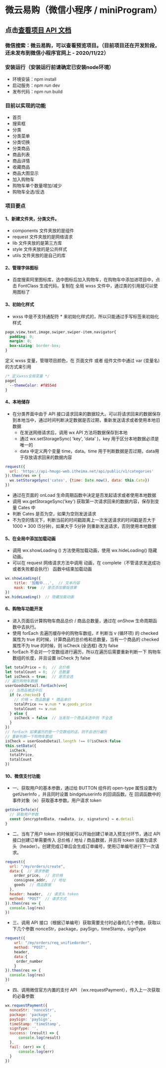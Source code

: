 # 微云易购（微信小程序 / miniProgram） #

## 点击[查看项目 API 文档](https://www.showdoc.com.cn/128719739414963?page_id=2513235043485226) ##
### 微信搜索：微云易购，可以查看预览项目。（目前项目还在开发阶段，还未发布到微信小程序官网上 - 2020/11/22） ###

### 安装运行（安装运行前请确定已安装node环境）
* 环境安装：npm install
* 启动服务：npm run dev
* 发布代码：npm run build

### 目前以实现的功能
* 首页
* 搜索框
* 分类
* 分类菜单
* 分类切换
* 分类商品
* 商品列表
* 商品详情
* 收藏商品
* 商品大图显示
* 加入购物车
* 购物车单个数量增加/减少
* 购物车全选/反选

### 项目要点
#### 1、新建文件夹，分类文件。
* components 文件夹放的是组件
* request 文件夹放的是网络请求
* lib 文件夹放的是第三方库
* style 文件夹放的是公共样式
* utils 文件夹放的是自己的库

#### 2、管理字体图标
* 百度搜索阿里图标库，选中图标后加入购物车，在购物车中添加进项目中，点击 FontClass 生成代码，复制在 全局 wxss 文件中，通过类的引用就可以使用图标了

#### 3、初始化样式
* wxss 中是不支持通配符 * 来初始化样式的，所以只能通过手写标签来初始化样式
```css
page,view,text,image,swiper,swiper-item,navigator{
  padding: 0;
  margin: 0;
  box-sizing: border-box;
}
```
定义 wxss 变量，管理项目颜色，在 页面文件 或者 组件文件中通过 var (变量名) 的方式来引用
```css
/* 定义wxss全局变量 */
page{
  --themeColor: #f8554d
}
```

#### 4、本地储存
* 在分类界面中由于 API 接口请求回来的数据较大。可以将请求回来的数据保存到本地当中，通过时间判断决定数据是否过期，重新发送请求或者使用本地旧数据
  * 在发送网络请求后，调用 wx API 方法将数据保存到本地
  * 通过 wx.setStorageSync( 'key', 'data' )，key 用于区分本地数据必须是唯一的
  * data 中定义两个变量 time，data。time 用于判断数据是否过期，data用于存放请求回来的数据内容
```js
request({
  url: 'https://api-hmugo-web.itheima.net/api/public/v1/categories'
}).then(res => {
  wx.setStorageSync('cates', {time: Date.now(), data: this.Cate})
})
```
  * 通过在页面的 onLoad 生命周期函数中决定是否发起请求或者使用本地数据
  * 调用 wx.getStorageSync('key') 获取第一次请求回来的数据内容，保存到变量 Cates 中
  * 判断 Cates 是否为空，如果为空则发送请求
  * 不为空的情况下，判断当前的时间戳距离上一次发送请求的时间戳是否大于 1000 * 300 (5分钟)，如果大于 5分钟 则重新发送请求，否则使用本地数据

#### 5、在全局中添加加载动画
* 调用 wx.showLoading () 方法使用加载动画，使用 wx.hideLoading() 隐藏动画。
* 可以在 request 网络请求方法中调用 动画，在 complete（不管请求发送成功或者失败都会执行） 函数中结束加载动画
```js
wx.showLoading({
    title: '加载中...',  // 文本内容
    mask: true  // 是否添加蒙版效果
})
wx.hideLoading()  // 隐藏加载动画
```

#### 6、购物车功能开发
* 进入页面后计算购物车商品总价 / 商品总数量，通过在 onShow 生命周期函数中去执行。
* 使用 forEach 去遍历缓存中的购物车数组，if 判断当 v (循环项) 的 checked 属性为 true 的时候，计算商品的总价格和总数量，当有一个商品的 checked 属性不为 true 的时候，则 isCheck (全选框) 改为 false
* forEach 不会对一个空数组进行遍历，所以在遍历后需要重新判断一下 购物车 数组的长度，并且设置 isCheck 为 false
```js
let totalPrice = 0;  // 总价格
let totalCount = 0;  // 总数量
let isCheck = true;  // 是否全选
// 遍历购物车数据
userGoodsDetail.forEach(v=>{
  // 当商品被选中后
  if (v.checked) {
    // 价格 = 商品数量 * 商品单价
    totalPrice += v.num * v.goods_price
    totalCount += v.num
  } else {
    isCheck = false  // 当发现一个商品未选中则 不全选
  }
})
// forEach 如果遍历的是一个空数组的话，则不会进行遍历
// 重新判断一下购物车数组
isCheck = userGoodsDetail.length !== 0?isCheck:false
this.setData({
  isCheck,
  totalPrice,
  totalCount
})
```

#### 10、微信支付功能
* 一、获取用户的基本参数，通过给 BUTTON 组件的 open-type 属性设置为 getUserInfo ，并且同时设置 bindgetuserinfo 的回调函数。在 回调函数中的 事件对象（e）获取基本参数。用户请求 token
```js
getUserInfo(e){
  // 获取用户参数
  const {encryptedData, rawData, iv, signature} = e.detail
}
```
* 二、当有了用户 token 的时候就可以开始创建订单进入预支付环节，通过 API 接口创建订单需要传入 总价格 / 地址 / 商品数据，并且将 token 设置为请求头（header）。创建完成订单后会生成订单编号，使用订单编号进行下一次请求。
```js
request({
  url: "/my/orders/create",
  data:{  // 请求参数
    order_price,  // 总价格
    consignee_addr,  // 地址
    goods  // 商品数据
  },
  header: header,  // 请求头 token
  method: "POST"  // 请求方式
}).then(res => { 
  console.log(res)
})
```
* 三、调用 API 接口（根据订单编号）获取需要支付时必备的几个参数。获取以下几个参数 nonceStr，package，paySign，timeStamp，signType
```js
request({
	url: "/my/orders/req_unifiedorder",
	method: "POST",
	header,
	data:{
 	 order_number
	}
}).then(res => {
  console.log(res)
})
```
* 四、调用微信官方内置的支付 API （wx.requestPayment），传入上一次获取的必备参数
```js
wx.requestPayment({
  nonceStr: 'nonceStr',
  package: 'package',
  paySign: 'paySign',
  timeStamp: 'timeStamp',
  signType: '',
  success: (result) => {
      console.log(result)
  },
  fail: (err) => {
      console.log(err)
  }
})
```